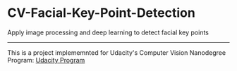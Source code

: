 # CV-Facial-Key-Point-Detection
Apply image processing and deep learning to detect facial key points 


---
This is a project implememnted for Udacity's Computer Vision Nanodegree Program: [Udacity Program](https://www.udacity.com/course/computer-vision-nanodegree--nd891)

